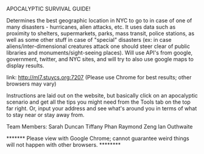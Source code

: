 APOCALYPTIC SURVIVAL GUIDE!

Determines the best geographic location in NYC to go to in case of one of many disasters - hurricanes, alien attacks, etc. It uses data such as proximity to shelters, supermarkets, parks, mass transit, police stations, as well as some other stuff in case of "special" disasters (ex: in case aliens/inter-dimensional creatures attack one should steer clear of public libraries and monuments/sight-seeing places). Will use API's from google, government, twitter, and NYC sites, and will try to also use google maps to display results.

link: http://ml7.stuycs.org:7207
(Please use Chrome for best results; other browsers may vary)

Instructions are laid out on the website, but basically click on an apocalyptic scenario and get all the tips you might need from the Tools tab on the top far right.
Or, input your address and see what's around you in terms of what to stay near or stay away from.

Team Members:
Sarah Duncan
Tiffany Phan
Raymond Zeng
Ian Outhwaite

******* Please view with Google Chrome; cannot guarantee weird things will not happen with other browsers. ********